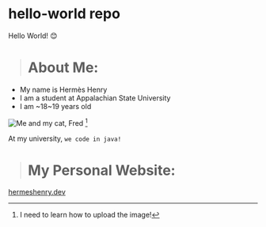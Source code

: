 # hello-world repo
Hello World! 😊

> # About Me:
- My name is Hermès Henry 
- I am a student at Appalachian State University
- I am ~18~19 years old

![Me and my cat, Fred](MeAndFred.jpeg) [^1]

[^1]: I need to learn how to upload the image!

At my university, ```we code in java!```

> # My Personal Website:
[hermeshenry.dev](https://www.hermeshenry.dev)

